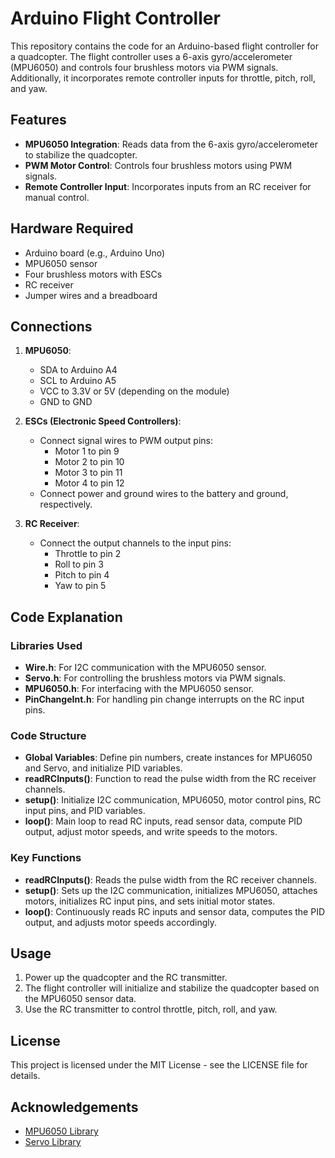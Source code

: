 # Arduino Flight Controller

This repository contains the code for an Arduino-based flight controller for a quadcopter. The flight controller uses a 6-axis gyro/accelerometer (MPU6050) and controls four brushless motors via PWM signals. Additionally, it incorporates remote controller inputs for throttle, pitch, roll, and yaw.

## Features

- **MPU6050 Integration**: Reads data from the 6-axis gyro/accelerometer to stabilize the quadcopter.
- **PWM Motor Control**: Controls four brushless motors using PWM signals.
- **Remote Controller Input**: Incorporates inputs from an RC receiver for manual control.

## Hardware Required

- Arduino board (e.g., Arduino Uno)
- MPU6050 sensor
- Four brushless motors with ESCs
- RC receiver
- Jumper wires and a breadboard

## Connections

1. **MPU6050**:

   - SDA to Arduino A4
   - SCL to Arduino A5
   - VCC to 3.3V or 5V (depending on the module)
   - GND to GND
2. **ESCs (Electronic Speed Controllers)**:

   - Connect signal wires to PWM output pins:
     - Motor 1 to pin 9
     - Motor 2 to pin 10
     - Motor 3 to pin 11
     - Motor 4 to pin 12
   - Connect power and ground wires to the battery and ground, respectively.
3. **RC Receiver**:

   - Connect the output channels to the input pins:
     - Throttle to pin 2
     - Roll to pin 3
     - Pitch to pin 4
     - Yaw to pin 5

## Code Explanation

### Libraries Used

- **Wire.h**: For I2C communication with the MPU6050 sensor.
- **Servo.h**: For controlling the brushless motors via PWM signals.
- **MPU6050.h**: For interfacing with the MPU6050 sensor.
- **PinChangeInt.h**: For handling pin change interrupts on the RC input pins.

### Code Structure

- **Global Variables**: Define pin numbers, create instances for MPU6050 and Servo, and initialize PID variables.
- **readRCInputs()**: Function to read the pulse width from the RC receiver channels.
- **setup()**: Initialize I2C communication, MPU6050, motor control pins, RC input pins, and PID variables.
- **loop()**: Main loop to read RC inputs, read sensor data, compute PID output, adjust motor speeds, and write speeds to the motors.

### Key Functions

- **readRCInputs()**: Reads the pulse width from the RC receiver channels.
- **setup()**: Sets up the I2C communication, initializes MPU6050, attaches motors, initializes RC input pins, and sets initial motor states.
- **loop()**: Continuously reads RC inputs and sensor data, computes the PID output, and adjusts motor speeds accordingly.

## Usage

1. Power up the quadcopter and the RC transmitter.
2. The flight controller will initialize and stabilize the quadcopter based on the MPU6050 sensor data.
3. Use the RC transmitter to control throttle, pitch, roll, and yaw.

## License

This project is licensed under the MIT License - see the LICENSE file for details.

## Acknowledgements

- [MPU6050 Library](https://github.com/jrowberg/i2cdevlib)
- [Servo Library](https://www.arduino.cc/en/Reference/Servo)
